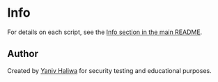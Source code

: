 # Info

For details on each script, see the [Info section in the main README](https://github.com/YanivHaliwa/linux-admin-toolkit/tree/master?tab=readme-ov-file#Info).

## Author

Created by [Yaniv Haliwa](https://github.com/YanivHaliwa) for security testing and educational purposes. 